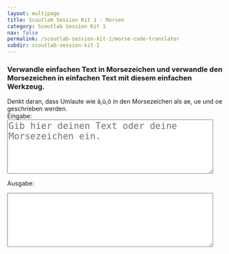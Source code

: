 ```yaml
---
layout: multipage
title: Scoutlab Session Kit 1 - Morsen
category: Scoutlab Session Kit 1
nav: false
permalink: /scoutlab-session-kit-1/morse-code-translator
subdir: scoutlab-session-kit-1
---
```


### Verwandle einfachen Text in Morsezeichen und verwandle den Morsezeichen in einfachen Text mit diesem einfachen Werkzeug.

<div class="alert alert-info" role="alert">
Denkt daran, dass Umlaute wie ä,ü,ö in den Morsezeichen als ae, ue und oe geschrieben werden.
</div>

<html>
<label>Eingabe:</label>
<textarea rows="5" cols="50" id="msgInput" oninput="MorseTranslator()" placeholder="Gib hier deinen Text oder deine Morsezeichen ein." class="materialize-textarea" style="width:95%; font-size: 1.5em;"></textarea>

<label>Ausgabe:</label>
<textarea rows="5" cols="50" id="msgOutput" class="materialize-textarea" style="width:95%; font-size: 1.5em;">
</textarea>


<script type="text/javascript" src="script.js "></script>
<script type="text/javascript" src="morse.js"></script>

</html>
